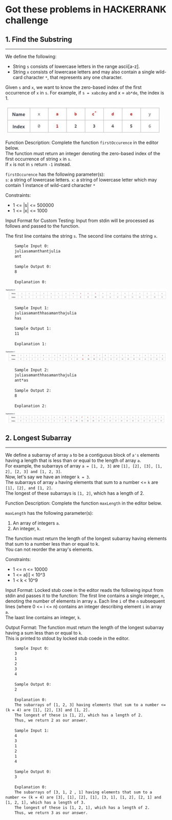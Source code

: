 # Got these problems in HACKERRANK challenge


## 1. Find the Substring
-----
We define the following:
- String `s` consists of lowercase letters in the range ascii[a-z].
- String `x` consists of lowercase letters and may also contain a single wild-card character `*`, that represents any one character.   

Given `s` and `x`, we want to know the zero-based index of the first occurrence of `x` in `s`. 
For example, if `s = xabcdey` and x = `ab*de`, the index is 1.   

[image1]: ./images/Q1E1.JPG "Question 1 Example 1"
![Question 1 Example 1][image1]

Function Description:
Complete the function `firstOccurence` in the editor below.   
The function must return an integer denoting the zero-based index of the first occurrence of string `x` in `s`.  
If `x` is not in `s` return `-1` instead.  

`firstOccurence` has the following parameter(s):   
   `s`: a string of lowercase letters.
   `x`: a string of lowercase letter which may contain 1 instance of wild-card character `*`
   
 
Constraints:  
 - 1 <= |s| <= 500000
 - 1 <= |x| <= 1000
 
Input Format for Custom Testing:
Input from stdin will be processed as follows and passed to the function.

The first line contains the string `s`.
The second line contains the string `x`.
 
 
		Sample Input 0:
		juliasamanthantjulia
		ant
		
		Sample Output 0:
		8
		
		Explanation 0:   
		
[image2]: ./images/Q1E2.JPG "Question 1 Example 2"
![Question 1 Example 2][image2]
		
		Sample Input 1:
		juliasamanthhasamanthajulia
		has
		
		Sample Output 1:
		11
		
		Explanation 1:    
		
[image3]: ./images/Q1E3.JPG "Question 1 Example 3"
![Question 1 Example 3][image3]
		
		
		Sample Input 2:
		juliasamanthhasamanthajulia
		ant*as
		
		Sample Output 2:
		8
		
		Explanation 2:   
		
[image4]: ./images/Q1E4.JPG "Question 1 Example 4"
![Question 1 Example 4][image4]
		
		
		
## 2. Longest Subarray
-----
We define a subarray of array `a` to be a contiguous block of `a's` elements having a length that is less than or equal to the length of array `a`.  
For example, the subarrays of array `a = [1, 2, 3]` are `[1], [2], [3], [1, 2], [2, 3] and [1, 2, 3]`.   
Now, let's say we have an integer `k = 3`.   
The subarrays of array `a` having elements that sum to a number <= `k` are `[1], [2], and [1, 2]`.   
The longest of these subarrays is `[1, 2]`, which has a length of 2.   

 
		
Function Description:
Complete the function `maxLength`  in the editor below.  


`maxLength` has the following parameter(s):      
   1. An array of integers `a`.  
   2. An integer, `k`. 


The function must return the length of the longest subarray having elements that sum to a number less than or equal to k.   
You can not reorder the array's elements.   
   
   
Constraints:  
 - 1 <= n <= 10000 
 - 1 <= a[i] < 10^3
 - 1 < k < 10^9
 

Input Format:
Locked stub coee in the editor reads the following input from stdin and passes it to the function:
The first line contains a single integer, `n`, denoting the number of elements in array `a`.
Each line `i` of the `n` subsequent lines (where 0 <= i <= n) contains an integer describing element `i` in array `a`.   
The laast line contains an integer, `k`.

Output Format:
The function must return the length of the longest subarray having a sum less than or equal to `k`.  
This is printed to stdout by locked stub coede in the editor.

		Sample Input 0:
		3
		1
		2
		3
		4
		
		Sample Output 0:
		2
		
		Explanation 0:
		The subarrays of [1, 2, 3] having elements that sum to a number <= (k = 4) are [1], [2], [3] and [1, 2].  
		The longest of these is [1, 2], which has a length of 2.  
		Thus, we return 2 as our answer.
		
		Sample Input 1:
		4
		3
		1
		2
		1
		4
		
		Sample Output 0:
		3
		
		Explanation 0:
		The subarrays of [3, 1, 2 , 1] having elements that sum to a number <= (k = 4) are [3], [1], [2], [1], [3, 1], [1, 2], [2, 1] and [1, 2, 1], which has a length of 3.    
		The longest of these is [1, 2, 1], which has a length of 2.  
		Thus, we return 3 as our answer.
		
		
	